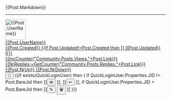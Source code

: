 ﻿<div id="{{PostId:=Str(Post.ObjectId);PostId:=Contains(PostId,":") ? Before(PostId,":") : PostId}}">
<div id="Content{{PostId}}">

{{Post.Markdown}}

</div>
<hr/>
<div class='footer'>
<a href="/Community/Author/{{Post.UserId}}">
<img alt='{{Post.UserName}}' with='64' height='64' src='{{Post.AvatarUrl}}?Width=64&Height=64'/>
<div class='authorInfo'>
<span class='author'>{{Post.UserName}}</span>
<br/>
<span class='created'>{{Post.Created}}</span>
{{if Post.Updated!=Post.Created then ]]
<span class='updated'>((Post.Updated))</span>[[}}
<br/>
<span class='views'>{{IncCounter("Community.Posts.Views."+Post.Link)}}</span>
<span class='replies' onclick="LoadPostReplies('{{Post.Link}}','{{PostId}}');event.preventDefault()">{{NrReplies:=GetCounter("Community.Posts.Replies."+Post.Link)}}</span>
<span class='upvotes' id="up{{PostId}}" onclick="{{exists(QuickLoginUser) ? ]]VotePost('((PostId))',true)[[ : ]]DoLogin()[[}};event.preventDefault()">{{Post.NrUp}}</span>
<span class='downvotes' id="down{{PostId}}" onclick="{{exists(QuickLoginUser) ? ]]VotePost('((PostId))',false)[[ : ]]DoLogin()[[}};event.preventDefault()">{{Post.NrDown}}</span>
</div></a>
<div class="toolbar">
<button type="button" onclick="OpenLink('/Community/Post/{{Post.Link}}')" title="Direct link to page." class="unicodeChar">🔗</button>
{{if exists(QuickLoginUser) then
(
	if QuickLoginUser.Properties.JID != Post.BareJid then ]]<button type="button" onclick="OpenLink('/Community/Message.md?PLink=((Post.Link))')" title="Send Private Message to author." class="unicodeChar">✉</button>
[[;
	]]<button type="button" onclick="ReplyToPost('((Post.Link))','((PostId))');event.preventDefault()" title="Write a public response to the post." class="unicodeChar">↩</button>
	[[;
	if QuickLoginUser.Properties.JID = Post.BareJid then ]]<button type="button" onclick="EditPost('((PostId))')" title="Edit the post." class="unicodeChar">✎</button>
<button type="button" onclick="DeletePost('((Post.Link))')" title="Delete post." class="unicodeChar negButton">🗑</button>
[[
)}}
</div>
</div>
<div id="editor{{PostId}}"></div>
<div id="reply{{PostId}}"></div>
<div id="replies{{PostId}}"></div>
</div>
